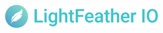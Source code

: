 ![LightFeather IO alternate logo](https://github.com/BradyHammond/lightfeatherIO_assessment/blob/master/client/static/images/lightfeather_logo_banner.png)
